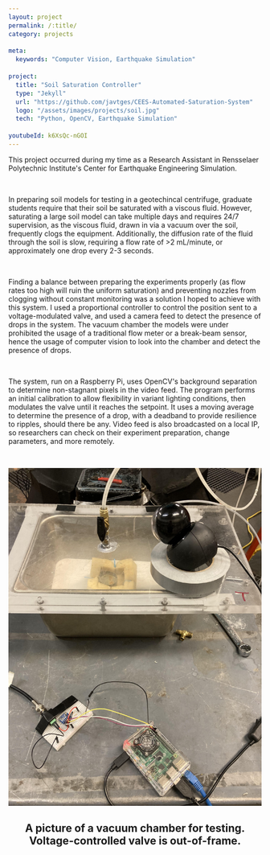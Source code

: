 ```yaml
---
layout: project
permalink: /:title/
category: projects

meta:
  keywords: "Computer Vision, Earthquake Simulation"

project:
  title: "Soil Saturation Controller"
  type: "Jekyll"
  url: "https://github.com/javtges/CEES-Automated-Saturation-System"
  logo: "/assets/images/projects/soil.jpg"
  tech: "Python, OpenCV, Earthquake Simulation"

youtubeId: k6XsQc-nGOI
---
```



<p>This project occurred during my time as a Research Assistant in Rensselaer Polytechnic Institute's Center for Earthquake Engineering Simulation.</p>
<br>

<p>In preparing soil models for testing in a geotechincal centrifuge, graduate students require that their soil be saturated with a viscous fluid. However, saturating a large soil model can take multiple days and requires 24/7 supervision, as the viscous fluid, drawn in via a vacuum over the soil, frequently clogs the equipment. Additionally, the diffusion rate of the fluid through the soil is slow, requiring a flow rate of >2 mL/minute, or approximately one drop every 2-3 seconds.</p>
<br>

<p>Finding a balance between preparing the experiments properly (as flow rates too high will ruin the uniform saturation) and preventing nozzles from clogging without constant monitoring was a solution I hoped to achieve with this system. I used a proportional controller to control the position sent to a voltage-modulated valve, and used a camera feed to detect the presence of drops in the system. The vacuum chamber the models were under prohibited the usage of a traditional flow meter or a break-beam sensor, hence the usage of computer vision to look into the chamber and detect the presence of drops.</p>
<br>

<p>The system, run on a Raspberry Pi, uses OpenCV's background separation to determine non-stagnant pixels in the video feed. The program performs an initial calibration to allow flexibility in variant lighting conditions, then modulates the valve until it reaches the setpoint. It uses a moving average to determine the presence of a drop, with a deadband to provide resilience to ripples, should there be any. Video feed is also broadcasted on a local IP, so researchers can check on their experiment preparation, change parameters, and more remotely.</p>
<br>

![A picture of a vacuum chamber for testing. Voltage-controlled valve is out-of-frame.](/assets/images/projects/soil.jpg)
<center><h2>A picture of a vacuum chamber for testing. Voltage-controlled valve is out-of-frame.</h2></center>


<br><br>

